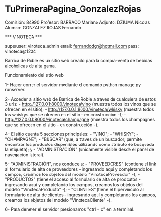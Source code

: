 # TuPrimeraPagina_GonzalezRojas

Comisión: 84990
Profesor: BARRACO Mariano
Adjunto: DZIUMA Nicolas
Alumno: GONZALEZ ROJAS Fernando

*** VINOTECA ***

superuser: vinoteca_admin
email: fernandodgr@hotmail.com
pass: vinoteca@1234

Barrica de Roble es un sitio web creado para la compra-venta de bebidas alcoholicas de alta gama.

Funcionamiento del sitio web

1- Hacer correr el servidor mediante el comando python manage.py runserver.

2- Acceder al sitio web de Barrica de Roble a traves de cualquiera de estos 3 urls:
    - http://127.0.0.1:8000/vinoteca/vino (muestra todos los vinos que se ofrecen en el sitio);
    - http://127.0.0.1:8000/vinoteca/whisky (muestra todos los whiskys que se ofrecen en el sitio - en construcción -);
    - http://127.0.0.1:8000/vinoteca/champagne (muestra todos los champagnes que se ofrecen en el sitio - en construcción -).

4- El sitio cuenta 5 secciones principales:
    - "VINO";
    - "WHISKY";
    - "CHAMPAGNE";
    - "BUSCAR" (que, a traves de un buscador, permite encontrar los productos disponibles utilizando como atributo de busqueda la etiqueta); y
    - "ADMINISTRACIÓN" (unicamente visible desde el panel de navegacion lateral).

5- "ADMINISTRACIÓN", nos conduce a:
    - "PROVEEDORES" (contiene el link al formulario de alta de proveedores - ingresando aquí y completando los campos, creamos los objetos del modelo "VinotecaProveedor" -);
    - "PRODUCTOS" (tiene el acceso al formulario de alta de prodcutos - ingresando aquí y completando los campos, creamos los objetos del modelo "VinotecaProducto" -);
    - "CLIENTES" (tiene el hipervinculo al formulario de alta de clientes - ingresando aquí y completando los campos, creamos los objetos del modelo "VinotecaCliente" -).

6- Para deneter el servidor presionamos "ctrl + c" en la terminal.
